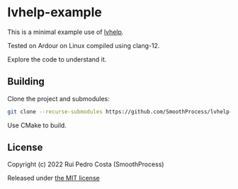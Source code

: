 # lvhelp-example

This is a minimal example use of [lvhelp](https://github.com/SmoothProcess/lvhelp).

Tested on Ardour on Linux compiled using clang-12.

Explore the code to understand it.

## Building

Clone the project and submodules:

```bash
git clone --recurse-submodules https://github.com/SmoothProcess/lvhelp-example
```

Use CMake to build.


## License

Copyright (c) 2022 Rui Pedro Costa (SmoothProcess)

Released under 
[the MIT license](https://github.com/SmoothProcess/lvhelp-example/blob/main/LICENSE)